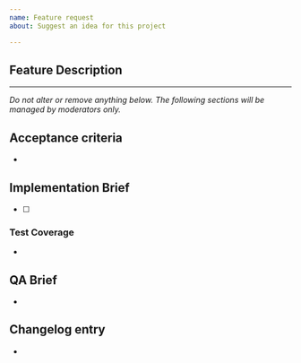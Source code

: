 ```yaml
---
name: Feature request
about: Suggest an idea for this project

---
```


## Feature Description

<!-- Please describe clear and concisely which problem the feature would solve or which publisher needs it would address. -->

---------------

_Do not alter or remove anything below. The following sections will be managed by moderators only._

## Acceptance criteria

* <!-- One or more bullet points for acceptance criteria. -->

## Implementation Brief

* [ ] <!-- One or more bullet points for how to technically implement the feature. Make sure to include changes to Storybook and visual regression tests where relevant. -->

### Test Coverage

* <!-- One or more bullet points for how to implement automated tests to verify the feature works. -->

## QA Brief

* <!-- One or more bullet points for how to test that the feature works as expected. -->

## Changelog entry

* <!-- One sentence summarizing the PR, to be used in the changelog. -->
